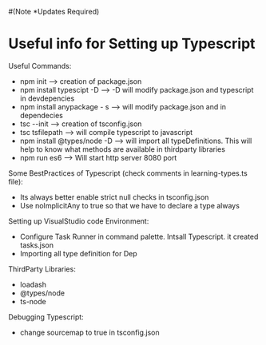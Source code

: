 #(Note *Updates Required)
# Useful info for Setting up Typescript
Useful Commands:

* npm init --> creation of package.json
* npm install typescipt -D --> -D will modify package.json and typescript in devdepencies
* npm install anypackage - s --> will modify package.json and in dependecies
* tsc --init --> creation of tsconfig.json
* tsc tsfilepath --> will compile typescript to javascript
* npm install @types/node -D --> will import all typeDefinitions. This will help to know what methods are available in thirdparty libraries
* npm run es6 --> Will start http server 8080 port

Some BestPractices of Typescript (check comments in learning-types.ts file):
* Its always better enable strict null checks in tsconfig.json
* Use noImplicitAny to true so that we have to declare a type always

Setting up VisualStudio code Environment:

* Configure Task Runner in command palette. Intsall Typescript. it created tasks.json
* Importing all type definition for Dep

ThirdParty Libraries:
* loadash 
* @types/node
* ts-node


Debugging Typescript:
* change sourcemap to true  in tsconfig.json

